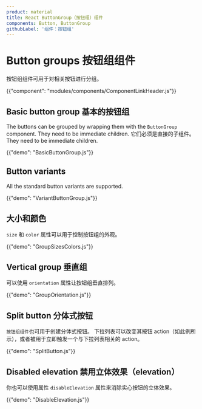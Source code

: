 ```yaml
---
product: material
title: React ButtonGroup（按钮组）组件
components: Button, ButtonGroup
githubLabel: '组件：按钮组'
---
```


# Button groups 按钮组组件

<p class="description">按钮组组件可用于对相关按钮进行分组。</p>

{{"component": "modules/components/ComponentLinkHeader.js"}}

## Basic button group 基本的按钮组

The buttons can be grouped by wrapping them with the `ButtonGroup` component. They need to be immediate children. 它们必须是直接的子组件。 They need to be immediate children.

{{"demo": "BasicButtonGroup.js"}}

## Button variants

All the standard button variants are supported.

{{"demo": "VariantButtonGroup.js"}}

## 大小和颜色

`size` 和 `color` 属性可以用于控制按钮组的外观。

{{"demo": "GroupSizesColors.js"}}

## Vertical group 垂直组

可以使用 `orientation` 属性让按钮组垂直排列。

{{"demo": "GroupOrientation.js"}}

## Split button 分体式按钮

`按钮组组件`也可用于创建分体式按钮。 下拉列表可以改变其按钮 action（如此例所示），或者被用于立即触发一个与下拉列表相关的 action。

{{"demo": "SplitButton.js"}}

## Disabled elevation 禁用立体效果（elevation）

你也可以使用属性 `disableElevation` 属性来消除实心按钮的立体效果。

{{"demo": "DisableElevation.js"}}
